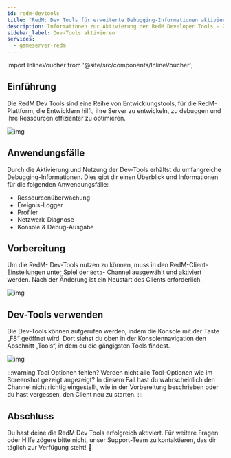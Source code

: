 ```yaml
---
id: redm-devtools
title: "RedM: Dev Tools für erweiterte Debugging-Informationen aktivieren"
description: Informationen zur Aktivierung der RedM Developer Tools - ZAP-Hosting.com Dokumentation
sidebar_label: Dev-Tools aktivieren
services:
  - gameserver-redm
---
```


import InlineVoucher from '@site/src/components/InlineVoucher';

## Einführung

Die RedM Dev Tools sind eine Reihe von Entwicklungstools, für die RedM-Plattform, die Entwicklern hilft, ihre Server zu entwickeln, zu debuggen und ihre Ressourcen effizienter zu optimieren.

![img](https://screensaver01.zap-hosting.com/index.php/s/rNMcaSHBrNyD8Aw/preview)

<InlineVoucher />

## Anwendungsfälle

Durch die Aktivierung und Nutzung der Dev-Tools erhältst du umfangreiche Debugging-Informationen. Dies gibt dir einen Überblick und Informationen für die folgenden Anwendungsfälle: 

- Ressourcenüberwachung
- Ereignis-Logger
- Profiler
- Netzwerk-Diagnose
- Konsole & Debug-Ausgabe

## Vorbereitung

Um die RedM- Dev-Tools nutzen zu können, muss in den RedM-Client-Einstellungen unter Spiel der `Beta`- Channel ausgewählt und aktiviert werden. Nach der Änderung ist ein Neustart des Clients erforderlich. 

![img](https://screensaver01.zap-hosting.com/index.php/s/YnxrfpzBr8ZZA95/download)

## Dev-Tools verwenden

Die Dev-Tools können aufgerufen werden, indem die Konsole mit der Taste „F8“ geöffnet wird. Dort siehst du oben in der Konsolennavigation den Abschnitt „Tools“, in dem du die gängigsten Tools findest. 

![img](https://screensaver01.zap-hosting.com/index.php/s/24NqpsmSbJxnHaR/preview)

:::warning Tool Optionen fehlen?
Werden nicht alle Tool-Optionen wie im Screenshot gezeigt angezeigt? In diesem Fall hast du wahrscheinlich den Channel nicht richtig eingestellt, wie in der Vorbereitung beschrieben oder du hast vergessen, den Client neu zu starten. 
:::

## Abschluss

Du hast deine die RedM Dev Tools erfolgreich aktiviert. Für weitere Fragen oder Hilfe zögere bitte nicht, unser Support-Team zu kontaktieren, das dir täglich zur Verfügung steht! 🙂